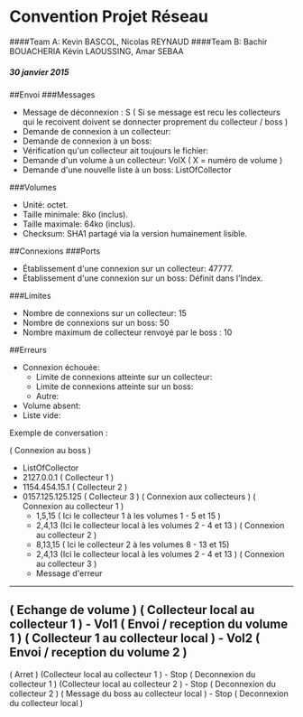 # Convention Projet Réseau
####Team A: Kevin BASCOL, Nicolas REYNAUD
####Team B: Bachir BOUACHERIA Kévin LAOUSSING, Amar SEBAA
##### 30 janvier 2015

##Envoi
###Messages
- Message de déconnexion : S ( Si se message est recu les collecteurs qui le recoivent doivent se donnecter proprement du collecteur / boss )
- Demande de connexion à un collecteur:
- Demande de connexion à un boss:
- Vérification qu'un collecteur ait toujours le fichier:
- Demande d'un volume à un collecteur: VolX ( X = numéro de volume ) 
- Demande d'une nouvelle liste à un boss: ListOfCollector

###Volumes
- Unité: octet.
- Taille minimale: 8ko (inclus).
- Taille maximale: 64ko (inclus).
- Checksum: SHA1 partagé via la version humainement lisible.

##Connexions
###Ports
- Établissement d'une connexion sur un collecteur: 47777.
- Établissement d'une connexion sur un boss: Définit dans l'Index.

###Limites
- Nombre de connexions sur un collecteur: 15
- Nombre de connexions sur un boss: 50
- Nombre maximum de collecteur renvoyé par le boss : 10


##Erreurs
- Connexion échouée:
	- Limite de connexions atteinte sur un collecteur:
	- Limite de connexions atteinte sur un boss:
	- Autre:
- Volume absent:
- Liste vide:


Exemple de conversation : 

( Connexion au boss ) 
- ListOfCollector
- 2127.0.0.1            ( Collecteur 1 ) 
- 1154.454.15.1         ( Collecteur 2 ) 
- 0157.125.125.125      ( Collecteur 3 ) 
( Connexion aux collecteurs ) 
    ( Connexion au collecteur 1 )
    - 1,5,15 ( Ici le collecteur 1 à les volumes 1 - 5 et 15 )
    - 2,4,13 (Ici le collecteur local à les volumes 2 - 4 et 13 )
    ( Connexion au collecteur 2 )
    - 8,13,15 ( Ici le collecteur 2 à les volumes 8 - 13 et 15)
    - 2,4,13 (Ici le collecteur local à les volumes 2 - 4 et 13 )
    ( Connexion au collecteur 3 )
    - Message d'erreur
---
( Echange de volume ) 
    ( Collecteur local au collecteur 1 ) 
    - Vol1
    ( Envoi / reception du volume 1 )
    ( Collecteur 1 au collecteur local ) 
    - Vol2
    ( Envoi / reception du volume 2 )
---
( Arret ) 
    (Collecteur local au collecteur 1 )
    - Stop
    ( Deconnexion du collecteur 1 )
    (Collecteur local au collecteur 2 )
    - Stop
    ( Deconnexion du collecteur 2 )
    ( Message du boss au collecteur local )
    - Stop
    ( Deconnexion du collecteur local )